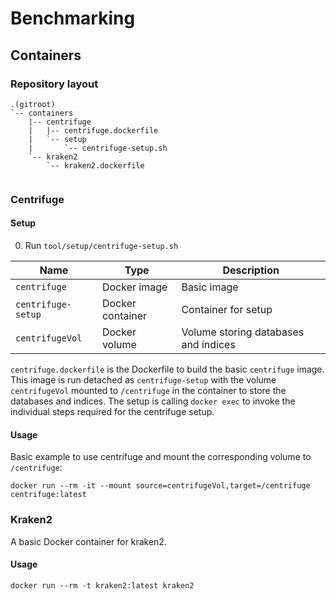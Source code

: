 # Benchmarking

## Containers

### Repository layout
```
.(gitroot)
`-- containers
    |-- centrifuge
    |   |-- centrifuge.dockerfile
    |   `-- setup
    |       `-- centrifuge-setup.sh
    `-- kraken2
        `-- kraken2.dockerfile


```
### Centrifuge

#### Setup

0. Run `tool/setup/centrifuge-setup.sh`

Name                | Type              | Description
--------------------|-------------------|---------------
`centrifuge`        | Docker image      | Basic image
`centrifuge-setup`  | Docker container  | Container for setup
`centrifugeVol`     | Docker volume     | Volume storing databases and indices

`centrifuge.dockerfile` is the Dockerfile to build the basic `centrifuge` image.
This image is run detached as `centrifuge-setup` with the volume `centrifugeVol`
mounted to `/centrifuge` in the container to store the databases and indices.
The setup is calling `docker exec`  to invoke the individual steps required for
the centrifuge setup.

#### Usage

Basic example to use centrifuge and mount the corresponding volume to `/centrifuge`:

`docker run --rm -it --mount source=centrifugeVol,target=/centrifuge centrifuge:latest`

### Kraken2

A basic Docker container for kraken2.

#### Usage

`docker run --rm -t kraken2:latest kraken2`
